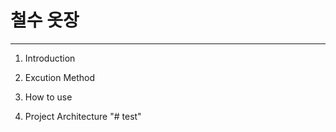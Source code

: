 # 철수 옷장

---

1. Introduction

2. Excution Method

3. How to use

4. Project Architecture
"# test" 
